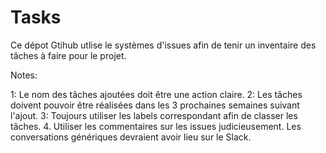 # Tasks
Ce dépot Gtihub utlise le systèmes d'issues afin de tenir un inventaire des tâches à faire pour le projet.

Notes:

1: Le nom des tâches ajoutées doit être une action claire.
2: Les tâches doivent pouvoir être réalisées dans les 3 prochaines semaines suivant l'ajout.
3: Toujours utiliser les labels correspondant afin de classer les tâches.
4. Utiliser les commentaires sur les issues judicieusement. Les conversations génériques devraient avoir lieu sur le Slack.
